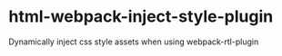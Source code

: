 # html-webpack-inject-style-plugin
Dynamically inject css style assets when using webpack-rtl-plugin
